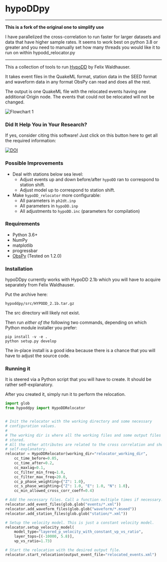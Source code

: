 # hypoDDpy

---

**This is a fork of the original one to simplify use**

I have parallelized the cross-correlation to run faster for larger datasets and data that have higher sample rates. It seems to work best on python 3.8 or greater and you need to manually set how many threads you would like it to run on within hypodd_relocator.py 


---

This a collection of tools to run
[HypoDD](http://www.ldeo.columbia.edu/~felixw/hypoDD.html) by Felix Waldhauser.

It takes event files in the QuakeML format, station data in the SEED format and
waveform data in any format ObsPy can read and does all the rest.

The output is one QuakeML file with the relocated events having one additional
Origin node. The events that could not be relocated will not be changed.

![Flowchart 1](https://raw.github.com/krischer/hypoDDpy/master/img/flowchart.png)

### Did It Help You in Your Research?

If yes, consider citing this software! Just click on this button here to get all the required information:

[![DOI](https://zenodo.org/badge/doi/10.5281/zenodo.18907.svg)](http://dx.doi.org/10.5281/zenodo.18907)


### Possible Improvements

* Deal with stations below sea level:
    - Adjust events up and down before/after `hypoDD` ran to correspond to station shift.
    - Adjust model up to correspond to station shift.
* Make `hypoDD_relocator` more configurable:
    - All parameters in `ph2dt.inp`
    - All parameters in `hypoDD.inp`
    - All adjustments to `hypoDD.inc` (parameters for compilation)


### Requirements

* Python 3.6+
* NumPy
* matplotlib
* progressbar
* [ObsPy](http://obspy.org) (Tested on 1.2.0)

### Installation
hypoDDpy currently works with HypoDD 2.1b which you will have to acquire
separately from Felix Waldhauser.

Put the archive here:
```
hypoddpy/src/HYPODD_2.1b.tar.gz
```
The src directory will likely not exist.

Then run *either of the* following two commands, depending on which Python module installer you prefer:
```
pip install -v -e .
python setup.py develop
```

The in-place install is a good idea because there is a chance that you will have to adjust the source code.


### Running it

It is steered via a Python script that you will have to create. It should be
rather self-explanatory.

After you created it, simply run it to perform the relocation.

```python
import glob
from hypoddpy import HypoDDRelocator


# Init the relocator with the working directory and some necessary
# configuration values.
#
# The working dir is where all the working files and some output files will be
# stored.
# All the other attributes are related to the cross correlation and should be
# self-explanatory.
relocator = HypoDDRelocator(working_dir="relocator_working_dir",
    cc_time_before=0.05,
    cc_time_after=0.2,
    cc_maxlag=0.1,
    cc_filter_min_freq=1.0,
    cc_filter_max_freq=20.0,
    cc_p_phase_weighting={"Z": 1.0},
    cc_s_phase_weighting={"Z": 1.0, "E": 1.0, "N": 1.0},
    cc_min_allowed_cross_corr_coeff=0.4)

# Add the necessary files. Call a function multiple times if necessary.
relocator.add_event_files(glob.glob("events/*.xml"))
relocator.add_waveform_files(glob.glob("waveform/*.mseed"))
relocator.add_station_files(glob.glob("station/*.xml"))

# Setup the velocity model. This is just a constant velocity model.
relocator.setup_velocity_model(
    model_type="layered_p_velocity_with_constant_vp_vs_ratio",
    layer_tops=[(-10000, 5.8)],
    vp_vs_ratio=1.73)

# Start the relocation with the desired output file.
relocator.start_relocation(output_event_file="relocated_events.xml")
```
